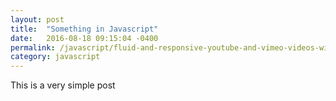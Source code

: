```yaml
---
layout: post
title:  "Something in Javascript"
date:   2016-08-18 09:15:04 -0400
permalink: /javascript/fluid-and-responsive-youtube-and-vimeo-videos-with-fluidvids-js/
category: javascript
---
```


This is a very simple post
